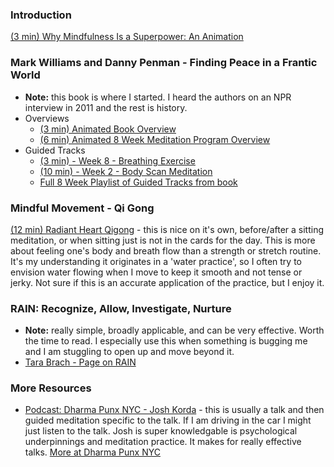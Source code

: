 ### Introduction
[(3 min) Why Mindfulness Is a Superpower: An Animation](https://youtu.be/w6T02g5hnT4)

### Mark Williams and Danny Penman - Finding Peace in a Frantic World
- **Note:** this book is where I started. I heard the authors on an NPR interview in 2011 and the rest is history. 
- Overviews
  - [(3 min) Animated Book Overview](https://www.youtube.com/watch?v=Sr9QbGszUT4)
  - [(6 min) Animated 8 Week Meditation Program Overview](https://www.youtube.com/watch?v=5UeyrBM2wa8)
- Guided Tracks
  - [(3 min) - Week 8 - Breathing Exercise](https://youtu.be/f_jgHPuR4D4)
  - [(10 min) - Week 2 -  Body Scan Meditation](https://youtu.be/L3HvsPixw74)
  - [Full 8 Week Playlist of Guided Tracks from book](https://www.youtube.com/playlist?list=PLrrZ559ucvcQoUJam4YNUSwMe5aby2aif)

### Mindful Movement - Qi Gong
[(12 min) Radiant Heart Qigong](https://vimeo.com/165652965) - this is nice on it's own, before/after a sitting meditation, or when sitting just is not in the cards for the day. This is more about feeling one's body and breath flow than a strength or stretch routine. It's my understanding it originates in a 'water practice', so I often try to envision water flowing when I move to keep it smooth and not tense or jerky. Not sure if this is an accurate application of the practice, but I enjoy it. 

### RAIN: Recognize, Allow, Investigate, Nurture
- **Note:** really simple, broadly applicable, and can be very effective. Worth the time to read. I especially use this when something is bugging me and I am stuggling to open up and move beyond it. 
- [Tara Brach - Page on RAIN](https://www.tarabrach.com/rain/)

### More Resources
- [Podcast: Dharma Punx NYC - Josh Korda](https://dharmapunxnyc.podbean.com/) - this is usually a talk and then guided meditation specific to the talk. If I am driving in the car I might just listen to the talk. Josh is super knowledgable is psychological underpinnings and meditation practice. It makes for really effective talks. [More at Dharma Punx NYC](https://www.dharmapunxnyc.com/)
